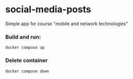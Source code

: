 # social-media-posts
Simple app for course "mobile and network technologies"

### Build and run:

```
docker compose up
```

### Delete container

```
docker compose down
```
